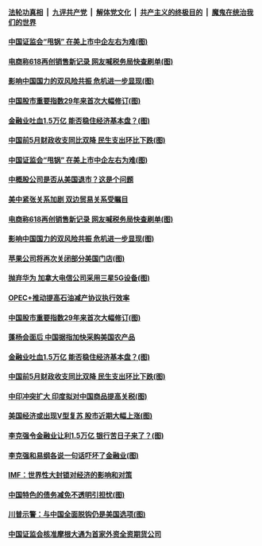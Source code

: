 

####  [法轮功真相](../../../../basic/blob/master/README.md?t=06202131) &nbsp;|&nbsp; [九评共产党](../../../../9ping.md/blob/master/README.md?t=06202131) &nbsp;|&nbsp; [解体党文化](../../../../jtdwh.md/blob/master/README.md?t=06202131)  &nbsp;|&nbsp; [共产主义的终极目的](../../../../gczydzjmd.md/blob/master/README.md?t=06202131) &nbsp;|&nbsp; [魔鬼在统治我们的世界](../../../../mgztzwmdsj.md/blob/master/README.md?t=06202131) 

#### [中国证监会“甩锅” 在美上市中企左右为难(图)](../pages/p5/937170.md?t=06202131) 

#### [电商称618再创销售新记录 网友喊税务局快查刷单(图)](../pages/p5/937123.md?t=06202131) 

#### [影响中国国力的双风险共振 危机进一步显现(图)](../pages/p5/937075.md?t=06202131) 

#### [中国股市重要指数29年来首次大幅修订(图)](../pages/p5/937065.md?t=06202131) 

#### [金融业吐血1.5万亿 能否稳住经济基本盘？(图)](../pages/p5/937052.md?t=06202131) 

#### [中国前5月财政收支同比双降 民生支出环比下跌(图)](../pages/p5/937050.md?t=06202131) 

#### [中国证监会“甩锅” 在美上市中企左右为难(图)](../pages/p5/937170.md?t=06202131) 

#### [中概股公司是否从美国退市？这是个问题](../pages/p5/937167.md?t=06202131) 

#### [美中紧张关系加剧 双边贸易关系受瞩目](../pages/p5/937166.md?t=06202131) 

#### [电商称618再创销售新记录 网友喊税务局快查刷单(图)](../pages/p5/937123.md?t=06202131) 

#### [影响中国国力的双风险共振 危机进一步显现(图)](../pages/p5/937075.md?t=06202131) 

#### [苹果公司将再次关闭部分美国门店(图)](../pages/p5/937111.md?t=06202131) 

#### [抛弃华为 加拿大电信公司采用三星5G设备(图)](../pages/p5/937099.md?t=06202131) 

#### [OPEC+推动提高石油减产协议执行效率](../pages/p5/937091.md?t=06202131) 

#### [中国股市重要指数29年来首次大幅修订(图)](../pages/p5/937065.md?t=06202131) 

#### [蓬杨会面后 中国据指加快采购美国农产品](../pages/p5/937056.md?t=06202131) 

#### [金融业吐血1.5万亿 能否稳住经济基本盘？(图)](../pages/p5/937052.md?t=06202131) 

#### [中国前5月财政收支同比双降 民生支出环比下跌(图)](../pages/p5/937050.md?t=06202131) 

#### [中印冲突扩大 印度拟对中国商品提高关税(图)](../pages/p5/937025.md?t=06202131) 

#### [美国经济或出现V型复苏 股市近期大幅上涨(图)](../pages/p5/937018.md?t=06202131) 

#### [李克强令金融业让利1.5万亿 银行苦日子来了？(图)](../pages/p5/936983.md?t=06202131) 

#### [李克强和易纲各说一句话吓坏了金融业(图)](../pages/p5/936967.md?t=06202131) 

#### [IMF：世界性大封锁对经济的影响和对策](../pages/p5/937001.md?t=06202131) 

#### [中国特色的债务减免不透明引担忧(图)](../pages/p5/936993.md?t=06202131) 

#### [川普示警：与中国全面脱钩仍是美国选项(图)](../pages/p5/936990.md?t=06202131) 

#### [中国证监会核准摩根大通为首家外资全资期货公司](../pages/p5/936960.md?t=06202131) 


